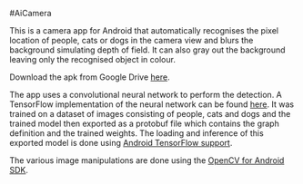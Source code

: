 #AiCamera

This is a camera app for Android that automatically recognises the pixel location of people, cats or dogs in the camera view and blurs the background simulating depth of field. It can also gray out the background leaving only the recognised object in colour.

Download the apk from Google Drive [here](https://drive.google.com/open?id=1s7sMea67O64RhznGaFsp-yFYjXS3GURv).

The app uses a convolutional neural network to perform the detection. A TensorFlow implementation of the neural network can be found [here](https://bitbucket.org/chlun/shufflesegmentation/src/master/). It was trained on a dataset of images consisting of people, cats and dogs and the trained model then exported as a protobuf file which contains the graph definition and the trained weights. The loading and inference of this exported model is done using [Android TensorFlow support](https://github.com/tensorflow/tensorflow/tree/master/tensorflow/contrib/android).

The various image manipulations are done using the [OpenCV for Android SDK](https://opencv.org/android/).
